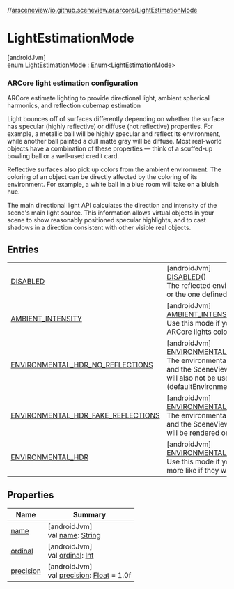 //[arsceneview](../../../index.md)/[io.github.sceneview.ar.arcore](../index.md)/[LightEstimationMode](index.md)

# LightEstimationMode

[androidJvm]\
enum [LightEstimationMode](index.md) : [Enum](https://kotlinlang.org/api/latest/jvm/stdlib/kotlin/-enum/index.html)&lt;[LightEstimationMode](index.md)&gt; 

###  ARCore light estimation configuration

ARCore estimate lighting to provide directional light, ambient spherical harmonics, and reflection cubemap estimation

Light bounces off of surfaces differently depending on whether the surface has specular (highly reflective) or diffuse (not reflective) properties. For example, a metallic ball will be highly specular and reflect its environment, while another ball painted a dull matte gray will be diffuse. Most real-world objects have a combination of these properties — think of a scuffed-up bowling ball or a well-used credit card.

Reflective surfaces also pick up colors from the ambient environment. The coloring of an object can be directly affected by the coloring of its environment. For example, a white ball in a blue room will take on a bluish hue.

The main directional light API calculates the direction and intensity of the scene's main light source. This information allows virtual objects in your scene to show reasonably positioned specular highlights, and to cast shadows in a direction consistent with other visible real objects.

## Entries

| | |
|---|---|
| [DISABLED](-d-i-s-a-b-l-e-d/index.md) | [androidJvm]<br>[DISABLED](-d-i-s-a-b-l-e-d/index.md)()<br>The reflected environment will the default one or the one defined by [SceneView.environment](../../io.github.sceneview.ar/-ar-scene-view/index.md#-769674583%2FProperties%2F-58641720) |
| [AMBIENT_INTENSITY](-a-m-b-i-e-n-t_-i-n-t-e-n-s-i-t-y/index.md) | [androidJvm]<br>[AMBIENT_INTENSITY](-a-m-b-i-e-n-t_-i-n-t-e-n-s-i-t-y/index.md)()<br>Use this mode if you only want to apply ARCore lights colors and intensity |
| [ENVIRONMENTAL_HDR_NO_REFLECTIONS](-e-n-v-i-r-o-n-m-e-n-t-a-l_-h-d-r_-n-o_-r-e-f-l-e-c-t-i-o-n-s/index.md) | [androidJvm]<br>[ENVIRONMENTAL_HDR_NO_REFLECTIONS](-e-n-v-i-r-o-n-m-e-n-t-a-l_-h-d-r_-n-o_-r-e-f-l-e-c-t-i-o-n-s/index.md)()<br>The environmentalHdrReflections will be false and the SceneView default static environment will also not be used (defaultEnvironmentReflections is false) |
| [ENVIRONMENTAL_HDR_FAKE_REFLECTIONS](-e-n-v-i-r-o-n-m-e-n-t-a-l_-h-d-r_-f-a-k-e_-r-e-f-l-e-c-t-i-o-n-s/index.md) | [androidJvm]<br>[ENVIRONMENTAL_HDR_FAKE_REFLECTIONS](-e-n-v-i-r-o-n-m-e-n-t-a-l_-h-d-r_-f-a-k-e_-r-e-f-l-e-c-t-i-o-n-s/index.md)()<br>The environmentalHdrReflections will be false and the SceneView default static environment will be rendered on reflective objects |
| [ENVIRONMENTAL_HDR](-e-n-v-i-r-o-n-m-e-n-t-a-l_-h-d-r/index.md) | [androidJvm]<br>[ENVIRONMENTAL_HDR](-e-n-v-i-r-o-n-m-e-n-t-a-l_-h-d-r/index.md)(0.3f)<br>Use this mode if you want your objects to be more like if they where real. |

## Properties

| Name | Summary |
|---|---|
| [name](../../io.github.sceneview.ar.scene/-plane-renderer/-plane-renderer-mode/-r-e-n-d-e-r_-a-l-l/index.md#-372974862%2FProperties%2F-58641720) | [androidJvm]<br>val [name](../../io.github.sceneview.ar.scene/-plane-renderer/-plane-renderer-mode/-r-e-n-d-e-r_-a-l-l/index.md#-372974862%2FProperties%2F-58641720): [String](https://kotlinlang.org/api/latest/jvm/stdlib/kotlin/-string/index.html) |
| [ordinal](../../io.github.sceneview.ar.scene/-plane-renderer/-plane-renderer-mode/-r-e-n-d-e-r_-a-l-l/index.md#-739389684%2FProperties%2F-58641720) | [androidJvm]<br>val [ordinal](../../io.github.sceneview.ar.scene/-plane-renderer/-plane-renderer-mode/-r-e-n-d-e-r_-a-l-l/index.md#-739389684%2FProperties%2F-58641720): [Int](https://kotlinlang.org/api/latest/jvm/stdlib/kotlin/-int/index.html) |
| [precision](precision.md) | [androidJvm]<br>val [precision](precision.md): [Float](https://kotlinlang.org/api/latest/jvm/stdlib/kotlin/-float/index.html) = 1.0f |
